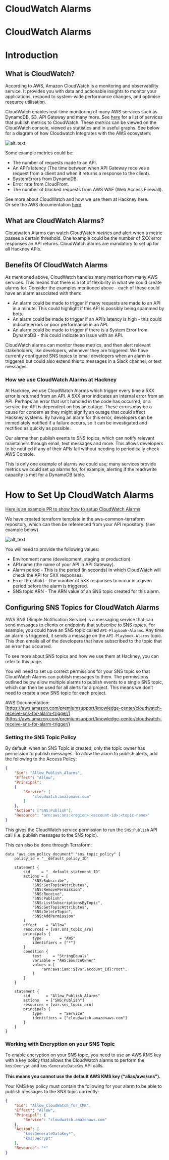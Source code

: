 # CloudWatch Alarms
# CloudWatch Alarms

# Introduction

## What is CloudWatch?

According to AWS, Amazon CloudWatch is a monitoring and observability service. It provides you with data and actionable insights to monitor your applications, respond to system-wide performance changes, and optimise resource utilisation.

CloudWatch enables real-time monitoring of many AWS services such as DynamoDB, S3, API Gateway and many more. See [here](https://docs.aws.amazon.com/AmazonCloudWatch/latest/monitoring/aws-services-cloudwatch-metrics.html) for a list of services that publish metrics to CloudWatch.  These _metrics_ can be viewed on the CloudWatch console, viewed as statistics and in useful graphs. See below for a diagram of how Cloudwatch Integrates with the AWS ecosystem:

![alt_text](../../doc-images/cloudwatch-img1.png "image_tooltip")


Some example metrics could be:

* The number of requests made to an API.
* An API’s latency (The time between when API Gateway receives a request from a client and when it returns a response to the client).
* SystemErrors from DynamoDB.
* Error rate from CloudFront.
* The number of blocked requests from AWS WAF (Web Access Firewall).

See more about CloudWatch and how we use them at Hackney here. \
Or see the AWS documentation [here](https://aws.amazon.com/cloudwatch/).

## What are CloudWatch Alarms?

Cloudwatch Alarms can watch CloudWatch _metrics_ and alert when a metric passes a certain threshold. One example could be the number of 5XX error responses an API returns. CloudWatch alarms are mandatory to set up for all Hackney APIs.

## Benefits Of CloudWatch Alarms

As mentioned above, CloudWatch handles many metrics from many AWS services. This means that there is a lot of flexibility in what we could create alarms for. Consider the examples mentioned above - each of these could have an alarm associated with them:

* An alarm could be made to trigger if many requests are made to an API in a minute: This could highlight if this API is possibly being spammed by bots.
* An alarm could be made to trigger if an API’s latency is high - this could indicate errors or poor performance in an API.
* An alarm could be made to trigger if there is a System Error from DynamoDB - this could indicate an issue with an API.

CloudWatch alarms can monitor these metrics, and then alert relevant stakeholders, like developers, whenever they are triggered. We have currently configured SNS topics to email developers when an alarm is triggered but could also extend this to messages in a Slack channel, or text messages.

### How we use CloudWatch Alarms at Hackney

At Hackney, we use CloudWatch Alarms which trigger every time a 5XX error is returned from an API. A 5XX error indicates an internal error from an API. Perhaps an error that isn’t handled in the code has occurred, or a service the API is dependent on has an outage. These errors may be a cause for concern as they might signify an outage that could affect Hackney systems. By having an alarm for this error, developers can be immediately notified if a failure occurs, so it can be investigated and rectified as quickly as possible.

Our alarms then publish events to SNS topics, which can notify relevant maintainers through email, text messages and more. This allows developers to be notified if any of their APIs fail without needing to periodically check AWS Console.

This is only one example of alarms we could use; many services provide metrics we could set up alarms for, for example, alerting if the read/write capacity is met for a DynamoDB table.

# How to Set Up CloudWatch Alarms

[Here is an example PR to show how to setup CloudWatch Alarms](https://github.com/LBHackney-IT/notes-api/pull/68)

We have created terraform template in the aws-common-terraform repository, which can then be referenced from your API repository. (see example below)

![alt_text](../../doc-images/cloudwatch-img2.png "image_tooltip")

You will need to provide the following values:

* Environment name (development, staging or production).
* API name (the name of your API in API Gateway).
* Alarm period - This is the period (in seconds) in which CloudWatch will check the API for 5XX responses.
* Error threshold - The number of 5XX responses to occur in a given period before the alarm is triggered.
* SNS topic ARN - The ARN value of an SNS topic created for this alarm.

## Configuring SNS Topics for CloudWatch Alarms

AWS SNS (Simple Notification Service) is a messaging service that can send messages to clients or endpoints that subscribe to SNS _topics_. For example, you could have an SNS topic called `API-Playbook-Alarms`. Any time an alarm is triggered, it sends a message on the `API-Playbook-Alarms` topic. This then emails all of the developers that have subscribed to the topic that an error has occurred.

To see more about SNS topics and how we use them at Hackney, you can refer to this page.

You will need to set up correct permissions for your SNS topic so that CloudWatch Alarms can publish messages to them. The permissions outlined below allow multiple alarms to publish events to a single SNS topic, which can then be used for all alerts for a project. This means we don’t need to create a new SNS topic for each project.

AWS Documentation: [https://aws.amazon.com/premiumsupport/knowledge-center/cloudwatch-receive-sns-for-alarm-trigger/](https://aws.amazon.com/premiumsupport/knowledge-center/cloudwatch-receive-sns-for-alarm-trigger/)

### Setting the SNS Topic Policy

By default, when an SNS Topic is created, only the topic owner has permission to publish messages. To allow the alarm to publish alerts, add the following to the Access Policy:


```json
{
    "Sid": "Allow_Publish_Alarms",
    "Effect": "Allow",
    "Principal":
    {
        "Service": [
            "cloudwatch.amazonaws.com"
        ]
    },
    "Action": ["SNS:Publish"],
    "Resource": "arn:aws:sns:<region>:<account-id>:<topic-name>"
}
```


This gives the CloudWatch service permission to run the `SNS:Publish` API call (i.e. publish messages to the SNS topic).

This can also be done through Terraform:


```
data "aws_iam_policy_document" "sns_topic_policy" {
    policy_id = "__default_policy_ID"

    statement {
        sid     = "__default_statement_ID"
        actions = [
            "SNS:Subscribe",
            "SNS:SetTopicAttributes",
            "SNS:RemovePermission",
            "SNS:Receive",
            "SNS:Publish",
            "SNS:ListSubscriptionsByTopic",
            "SNS:GetTopicAttributes",
            "SNS:DeleteTopic",
            "SNS:AddPermission"
        ]
        effect    = "Allow"
        resources = [var.sns_topic_arn]
        principals {
            type        = "AWS"
            identifiers = ["*"]
        }
        condition {
            test     = "StringEquals"
            variable = "AWS:SourceOwner"
            values = [
                "arn:aws:iam::${var.account_id}:root",
            ]
        }
    }

    statement {
        sid       = "Allow_Publish_Alarms"
        actions   = ["SNS:Publish"]
        resources = [var.sns_topic_arn]
        principals {
            type        = "Service"
            identifiers = ["cloudwatch.amazonaws.com"]
        }
    }
}
```

### Working with Encryption on your SNS Topic

To enable encryption on your SNS topic, you need to use an AWS KMS key with a key policy that allows the CloudWatch alarms to perform the `kms:Decrypt` and `kms:GenerateDataKey` API calls.  \
 \
**This means you cannot use the default AWS KMS key (“alias/aws/sns”).**

Your KMS key policy must contain the following for your alarm to be able to publish messages to the SNS topic correctly:

```json
{
    "Sid": "Allow_CloudWatch_for_CMK",
    "Effect": "Allow",
    "Principal": {
        "Service": "cloudwatch.amazonaws.com"
    },
    "Action": [
        "kms:GenerateDataKey*",
        "kms:Decrypt"
    ],
    "Resource": "*"
}
```
